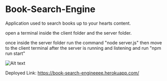 # Book-Search-Engine

Application used to search books up to your hearts content. 

open a terminal inside the client folder and the server folder.

once inside the server folder run the command "node server.js"
then move to the client terminal after the server is running and listening and run "npm run start"

![Alt text](https://i.imgur.com/buipTq3.png)

Deployed Link: https://book-search-engineeee.herokuapp.com/
